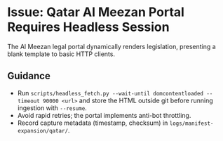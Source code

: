 # Issue: Qatar Al Meezan Portal Requires Headless Session

The Al Meezan legal portal dynamically renders legislation, presenting a blank template to basic HTTP
clients.

## Guidance
- Run `scripts/headless_fetch.py --wait-until domcontentloaded --timeout 90000 <url>` and store the
  HTML outside git before running ingestion with `--resume`.
- Avoid rapid retries; the portal implements anti-bot throttling.
- Record capture metadata (timestamp, checksum) in `logs/manifest-expansion/qatar/`.
